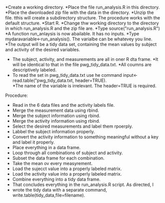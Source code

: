 *Create a working directory.
*Place the file run_analysis.R in this directory.
*Place the dwonloaded zip file with the data in the directory.
*Unzip the file.  tthis will create a subdirectory structure.  The procedure works with the default structure.
*Start R.
*Change thw working directory to the directory in which run_analysis.R and the zip file are.
*Type source("run_analysis.R")
*A function run_anlaysis is now abailable.  It has no inputs.
*Type mydaravariable<-run_analysis().  The varialbe can be whatevey you line.
*The output will be a tidy data set, containing the mean values by subject and activity of the desired variables.
* The subject, activity, and measurements are all in oner R dta frame.
*It will be identical to that in the file pwg_tidy_data.txt.
*All coumns are descriptively labeled.
* To read the set in pwg_tidy_data.txt use he command input<-read.table("pwg_tidy_data.txt, header=TRUE).  
*The name of the variable is irrelevant.  The header=TRUE is required.

Procedure:
* Read in the 6 data files and the activity labels file.
* Merge the measurement data using rbind.
* Merge the subject information using rbind.
* Merge the activity information using rbind.
* Select the desired measurements and label them rpoerply.
* Labbel the subject information properly.
* Convert the activity information to something meaningful without a key and label it properly.
* Place everything in a data frame.
* Loop through all combinations of subject and activity.
* Subset the data frame for each combination.
* Take the mean ov every measyrement.
* Load the sujecct value into a properly labeled matrix.
* Load the activity value into a properly labeled matrix.
* Combine everything into a tidy data frame.
* That concludes everything in the run_analysis.R script.  As directed, I
* wrote the tidy data with a separate command, write.table(tidy_data,file=filename).
